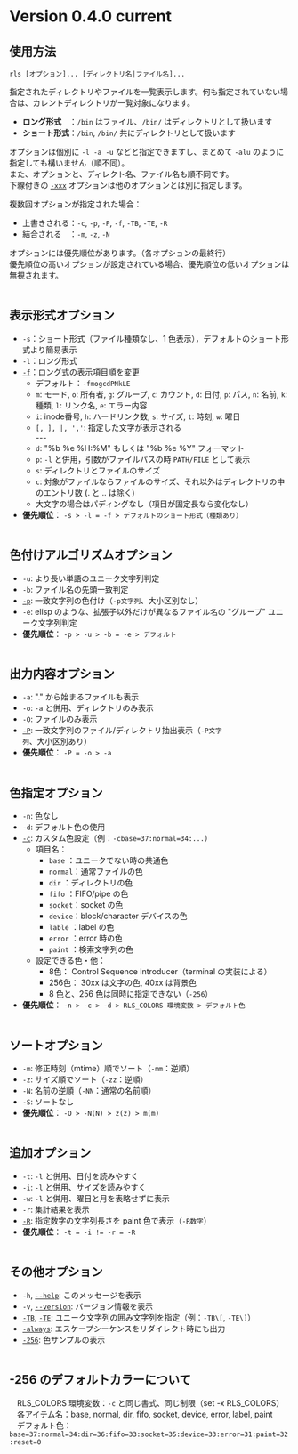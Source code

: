 ﻿# Version 0.4.0 current

## 使用方法
`rls [オプション]... [ディレクトリ名|ファイル名]...`

指定されたディレクトリやファイルを一覧表示します。何も指定されていない場合は、カレントディレクトリが一覧対象になります。
- **ロング形式**　：`/bin` はファイル、`/bin/` はディレクトリとして扱います
- **ショート形式**：`/bin`, `/bin/` 共にディレクトリとして扱います

オプションは個別に `-l -a -u` などと指定できますし、まとめて `-alu` のように指定しても構いません（順不同）。<br>
また、オプションと、ディレクト名、ファイル名も順不同です。<br>
下線付きの <ins>`-xxx`</ins> オプションは他のオプションとは別に指定します。

複数回オプションが指定された場合：
- 上書きされる：`-c`, `-p`, `-P`, `-f`, `-TB`, `-TE`, `-R`
- 結合される　：`-m`, `-z`, `-N`

オプションには優先順位があります。（各オプションの最終行）<br>
優先順位の高いオプションが設定されている場合、優先順位の低いオプションは無視されます。
<br><br>

## 表示形式オプション
- `-s`：ショート形式（ファイル種類なし、1 色表示），デフォルトのショート形式より簡易表示
- `-l`：ロング形式
- <ins>`-f`</ins>：ロング式の表示項目順を変更
  - デフォルト：`-fmogcdPNkLE`
  - `m`: モード, `o`: 所有者, `g`: グループ, `c`: カウント, `d`: 日付,  `p`: パス, `n`: 名前, `k`: 種類, `l`: リンク名, `e`: エラー内容
  - `i`: inode番号, `h`: ハードリンク数, `s`: サイズ, `t`: 時刻, `w`: 曜日
  - `[, ], |, ','`: 指定した文字が表示される<br>
  ---<br>
  - `d`: "%b %e %H:%M" もしくは "%b %e  %Y" フォーマット
  - `p`: `-l` と併用，引数がファイルパスの時 `PATH/FILE` として表示
  - `s`: ディレクトリとファイルのサイズ
  - `c`: 対象がファイルならファイルのサイズ、それ以外はディレクトリの中のエントリ数 (. と .. は除く)
  - 大文字の場合はパディングなし（項目が固定長なら変化なし）
- **優先順位**： `-s > -l = -f > デフォルトのショート形式（種類あり）`
<br><br>

## 色付けアルゴリズムオプション
- `-u`: より長い単語のユニーク文字列判定
- `-b`: ファイル名の先頭一致判定
- <ins>`-p`</ins>: 一致文字列の色付け（`-p文字列`、大小区別なし）
- `-e`: elisp のような、拡張子以外だけが異なるファイル名の "グループ" ユニーク文字列判定
- **優先順位**： `-p > -u > -b = -e > デフォルト`
<br><br>

## 出力内容オプション
- `-a`: "." から始まるファイルも表示
- `-o`: `-a` と併用、ディレクトリのみ表示
- `-O`: ファイルのみ表示
- <ins>`-P`</ins>: 一致文字列のファイル/ディレクトリ抽出表示（`-P文字列`、大小区別あり）
- **優先順位**： `-P = -o > -a`
<br><br>

## 色指定オプション
- `-n`: 色なし
- `-d`: デフォルト色の使用<br>
- <ins>`-c`</ins>: カスタム色設定（例：`-cbase=37:normal=34:...`）
  - 項目名：
    - `base`  ：ユニークでない時の共通色
    - `normal`：通常ファイルの色
    - `dir`   ：ディレクトリの色
    - `fifo`  ：FIFO/pipe の色
    - `socket`：socket の色
    - `device`：block/character デバイスの色
    - `lable` ：label の色
    - `error` ：error 時の色
    - `paint` ：検索文字列の色
  - 設定できる色・他：
    - 8色：   Control Sequence Introducer（terminal の実装による）
    - 256色： 30xx は文字の色, 40xx は背景色
    - 8 色と、256 色は同時に指定できない（`-256`）
- **優先順位**： `-n > -c > -d > RLS_COLORS 環境変数 > デフォルト色`
<br><br>

## ソートオプション
- `-m`: 修正時刻（mtime）順でソート（`-mm`：逆順）
- `-z`: サイズ順でソート（`-zz`：逆順）
- `-N`: 名前の逆順（`-NN`：通常の名前順）
- `-S`: ソートなし
- **優先順位**： `-O > -N(N) > z(z) > m(m)`
<br><br>

## 追加オプション
- `-t`: `-l` と併用、日付を読みやすく
- `-i`: `-l` と併用、サイズを読みやすく
- `-w`: `-l` と併用、曜日と月を表略せずに表示
- `-r`: 集計結果を表示
- <ins>`-R`</ins>: 指定数字の文字列長さを paint 色で表示（`-R数字`）
- **優先順位**： `-t = -i != -r = -R`
<br><br>

## その他オプション
- `-h`, <ins>`--help`</ins>: このメッセージを表示
- `-v`, <ins>`--version`</ins>: バージョン情報を表示
- <ins>`-TB`</ins>, <ins>`-TE`</ins>: ユニーク文字列の囲み文字列を指定（例：`-TB\[`, `-TE\]`）
- <ins>`-always`</ins>: エスケープシーケンスをリダイレクト時にも出力
- <ins>`-256`</ins>: 色サンプルの表示
<br><br>

## -256 のデフォルトカラーについて
　RLS_COLORS 環境変数：`-c` と同じ書式、同じ制限（set -x RLS_COLORS）<br>
　各アイテム名：base, normal, dir, fifo, socket, device, error, label, paint<br>
　デフォルト色：`base=37:normal=34:dir=36:fifo=33:socket=35:device=33:error=31:paint=32:reset=0`
